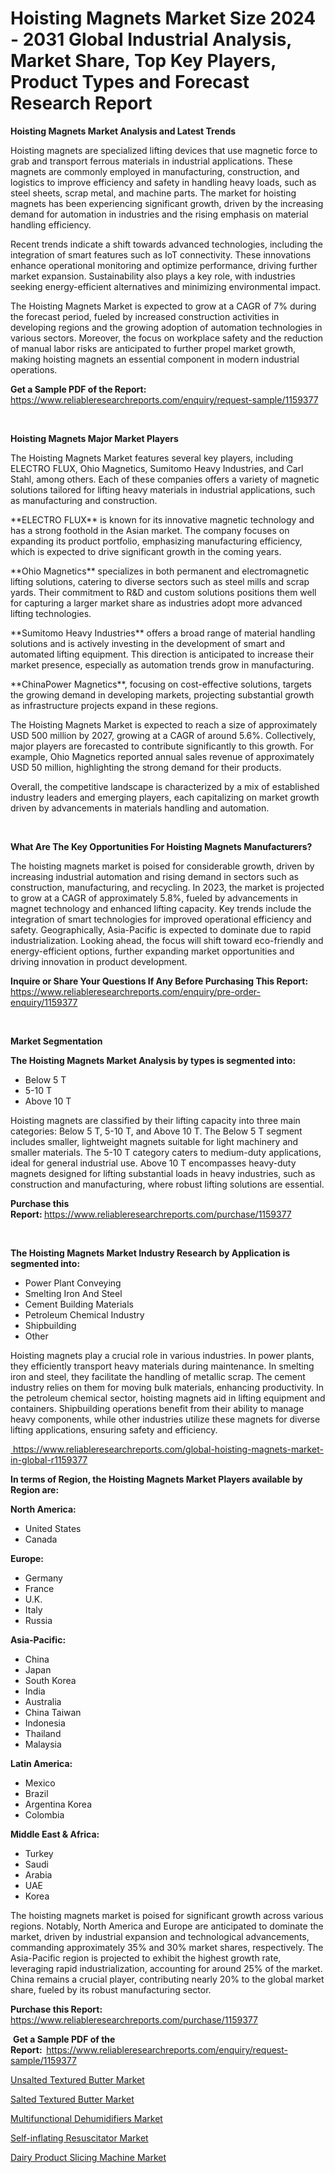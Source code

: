 <p><h1>Hoisting Magnets Market Size 2024 - 2031 Global Industrial Analysis, Market Share, Top Key Players, Product Types and Forecast Research Report</h1></p><p><strong>Hoisting Magnets Market Analysis and Latest Trends</strong></p>
<p><p>Hoisting magnets are specialized lifting devices that use magnetic force to grab and transport ferrous materials in industrial applications. These magnets are commonly employed in manufacturing, construction, and logistics to improve efficiency and safety in handling heavy loads, such as steel sheets, scrap metal, and machine parts. The market for hoisting magnets has been experiencing significant growth, driven by the increasing demand for automation in industries and the rising emphasis on material handling efficiency.</p><p>Recent trends indicate a shift towards advanced technologies, including the integration of smart features such as IoT connectivity. These innovations enhance operational monitoring and optimize performance, driving further market expansion. Sustainability also plays a key role, with industries seeking energy-efficient alternatives and minimizing environmental impact.</p><p>The Hoisting Magnets Market is expected to grow at a CAGR of 7% during the forecast period, fueled by increased construction activities in developing regions and the growing adoption of automation technologies in various sectors. Moreover, the focus on workplace safety and the reduction of manual labor risks are anticipated to further propel market growth, making hoisting magnets an essential component in modern industrial operations.</p></p>
<p><strong>Get a Sample PDF of the Report:&nbsp;</strong> <a href="https://www.reliableresearchreports.com/enquiry/request-sample/1159377?utm_campaign=1453&utm_medium=2&utm_source=Github&utm_content=ia&utm_term=11102024&utm_id=hoisting-magnets">https://www.reliableresearchreports.com/enquiry/request-sample/1159377</a></p>
<p>&nbsp;</p>
<p><strong>Hoisting Magnets Major Market Players</strong></p>
<p><p>The Hoisting Magnets Market features several key players, including ELECTRO FLUX, Ohio Magnetics, Sumitomo Heavy Industries, and Carl Stahl, among others. Each of these companies offers a variety of magnetic solutions tailored for lifting heavy materials in industrial applications, such as manufacturing and construction.</p><p>**ELECTRO FLUX** is known for its innovative magnetic technology and has a strong foothold in the Asian market. The company focuses on expanding its product portfolio, emphasizing manufacturing efficiency, which is expected to drive significant growth in the coming years. </p><p>**Ohio Magnetics** specializes in both permanent and electromagnetic lifting solutions, catering to diverse sectors such as steel mills and scrap yards. Their commitment to R&D and custom solutions positions them well for capturing a larger market share as industries adopt more advanced lifting technologies.</p><p>**Sumitomo Heavy Industries** offers a broad range of material handling solutions and is actively investing in the development of smart and automated lifting equipment. This direction is anticipated to increase their market presence, especially as automation trends grow in manufacturing.</p><p>**ChinaPower Magnetics**, focusing on cost-effective solutions, targets the growing demand in developing markets, projecting substantial growth as infrastructure projects expand in these regions.</p><p>The Hoisting Magnets Market is expected to reach a size of approximately USD 500 million by 2027, growing at a CAGR of around 5.6%. Collectively, major players are forecasted to contribute significantly to this growth. For example, Ohio Magnetics reported annual sales revenue of approximately USD 50 million, highlighting the strong demand for their products.</p><p>Overall, the competitive landscape is characterized by a mix of established industry leaders and emerging players, each capitalizing on market growth driven by advancements in materials handling and automation.</p></p>
<p>&nbsp;</p>
<p><strong>What Are The Key Opportunities For Hoisting Magnets Manufacturers?</strong></p>
<p><p>The hoisting magnets market is poised for considerable growth, driven by increasing industrial automation and rising demand in sectors such as construction, manufacturing, and recycling. In 2023, the market is projected to grow at a CAGR of approximately 5.8%, fueled by advancements in magnet technology and enhanced lifting capacity. Key trends include the integration of smart technologies for improved operational efficiency and safety. Geographically, Asia-Pacific is expected to dominate due to rapid industrialization. Looking ahead, the focus will shift toward eco-friendly and energy-efficient options, further expanding market opportunities and driving innovation in product development.</p></p>
<p><strong>Inquire or Share Your Questions If Any Before Purchasing This Report:</strong> <a href="https://www.reliableresearchreports.com/enquiry/pre-order-enquiry/1159377?utm_campaign=1453&utm_medium=2&utm_source=Github&utm_content=ia&utm_term=11102024&utm_id=hoisting-magnets">https://www.reliableresearchreports.com/enquiry/pre-order-enquiry/1159377</a></p>
<p>&nbsp;</p>
<p><strong>Market Segmentation</strong></p>
<p><strong>The Hoisting Magnets Market Analysis by types is segmented into:</strong></p>
<p><ul><li>Below 5 T</li><li>5-10 T</li><li>Above 10 T</li></ul></p>
<p><p>Hoisting magnets are classified by their lifting capacity into three main categories: Below 5 T, 5-10 T, and Above 10 T. The Below 5 T segment includes smaller, lightweight magnets suitable for light machinery and smaller materials. The 5-10 T category caters to medium-duty applications, ideal for general industrial use. Above 10 T encompasses heavy-duty magnets designed for lifting substantial loads in heavy industries, such as construction and manufacturing, where robust lifting solutions are essential.</p></p>
<p><strong>Purchase this Report:&nbsp;</strong><a href="https://www.reliableresearchreports.com/purchase/1159377?utm_campaign=1453&utm_medium=2&utm_source=Github&utm_content=ia&utm_term=11102024&utm_id=hoisting-magnets">https://www.reliableresearchreports.com/purchase/1159377</a></p>
<p>&nbsp;</p>
<p><strong>The Hoisting Magnets Market Industry Research by Application is segmented into:</strong></p>
<p><ul><li>Power Plant Conveying</li><li>Smelting Iron And Steel</li><li>Cement Building Materials</li><li>Petroleum Chemical Industry</li><li>Shipbuilding</li><li>Other</li></ul></p>
<p><p>Hoisting magnets play a crucial role in various industries. In power plants, they efficiently transport heavy materials during maintenance. In smelting iron and steel, they facilitate the handling of metallic scrap. The cement industry relies on them for moving bulk materials, enhancing productivity. In the petroleum chemical sector, hoisting magnets aid in lifting equipment and containers. Shipbuilding operations benefit from their ability to manage heavy components, while other industries utilize these magnets for diverse lifting applications, ensuring safety and efficiency.</p></p>
<p><a href="https://www.reliableresearchreports.com/global-hoisting-magnets-market-in-global-r1159377?utm_campaign=1453&utm_medium=2&utm_source=Github&utm_content=ia&utm_term=11102024&utm_id=hoisting-magnets">&nbsp;https://www.reliableresearchreports.com/global-hoisting-magnets-market-in-global-r1159377</a></p>
<p><strong>In terms of Region, the Hoisting Magnets Market Players available by Region are:</strong></p>
<p>
    <p> <strong> North America: </strong>
        <ul>
            <li>United States</li>
            <li>Canada</li>
        </ul>
        </p> 
    <p> <strong> Europe: </strong>
        <ul>
            <li>Germany</li>
            <li>France</li>
            <li>U.K.</li>
            <li>Italy</li>
            <li>Russia</li>
        </ul>
        </p> 
    <p> <strong> Asia-Pacific: </strong>
        <ul>
            <li>China</li>
            <li>Japan</li>
            <li>South Korea</li>
            <li>India</li>
            <li>Australia</li>
            <li>China Taiwan</li>
            <li>Indonesia</li>
            <li>Thailand</li>
            <li>Malaysia</li>
        </ul>
        </p> 
    <p> <strong> Latin America: </strong>
        <ul>
            <li>Mexico</li>
            <li>Brazil</li>
            <li>Argentina Korea</li>
            <li>Colombia</li>
        </ul>
        </p> 
    <p> <strong> Middle East & Africa: </strong>
        <ul>
            <li>Turkey</li>
            <li>Saudi</li>
            <li>Arabia</li>
            <li>UAE</li>
            <li>Korea</li>
        </ul>
    </p>
    </p>
<p><p>The hoisting magnets market is poised for significant growth across various regions. Notably, North America and Europe are anticipated to dominate the market, driven by industrial expansion and technological advancements, commanding approximately 35% and 30% market shares, respectively. The Asia-Pacific region is projected to exhibit the highest growth rate, leveraging rapid industrialization, accounting for around 25% of the market. China remains a crucial player, contributing nearly 20% to the global market share, fueled by its robust manufacturing sector.</p></p>
<p><strong>Purchase this Report: </strong><a href="https://www.reliableresearchreports.com/purchase/1159377?utm_campaign=1453&utm_medium=2&utm_source=Github&utm_content=ia&utm_term=11102024&utm_id=hoisting-magnets">https://www.reliableresearchreports.com/purchase/1159377</a></p>
<p>&nbsp;<strong>Get a Sample PDF of the Report:&nbsp;&nbsp;</strong><a href="https://www.reliableresearchreports.com/enquiry/request-sample/1159377?utm_campaign=1453&utm_medium=2&utm_source=Github&utm_content=ia&utm_term=11102024&utm_id=hoisting-magnets">https://www.reliableresearchreports.com/enquiry/request-sample/1159377</a></p>
<p><strong></strong></p>
<p><p><a href="https://www.linkedin.com/pulse/unsalted-textured-butter-market-evolution-global-trends-regional-jnplc?utm_campaign=1453&utm_medium=2&utm_source=Github&utm_content=ia&utm_term=11102024&utm_id=hoisting-magnets">Unsalted Textured Butter Market</a></p><p><a href="https://www.linkedin.com/pulse/global-salted-textured-butter-market-status-2024-2031-forecast-xaprc?utm_campaign=1453&utm_medium=2&utm_source=Github&utm_content=ia&utm_term=11102024&utm_id=hoisting-magnets">Salted Textured Butter Market</a></p><p><a href="https://www.linkedin.com/pulse/emerging-multifunctional-dehumidifiers-market-opportunities-ezikf?utm_campaign=1453&utm_medium=2&utm_source=Github&utm_content=ia&utm_term=11102024&utm_id=hoisting-magnets">Multifunctional Dehumidifiers Market</a></p><p><a href="https://www.linkedin.com/pulse/self-inflating-resuscitator-market-indicators-size-regional-vglbe?utm_campaign=1453&utm_medium=2&utm_source=Github&utm_content=ia&utm_term=11102024&utm_id=hoisting-magnets">Self-inflating Resuscitator Market</a></p><p><a href="https://www.linkedin.com/pulse/global-dairy-product-slicing-machine-industry-analysis-share-pzdjf?utm_campaign=1453&utm_medium=2&utm_source=Github&utm_content=ia&utm_term=11102024&utm_id=hoisting-magnets">Dairy Product Slicing Machine Market</a></p></p>